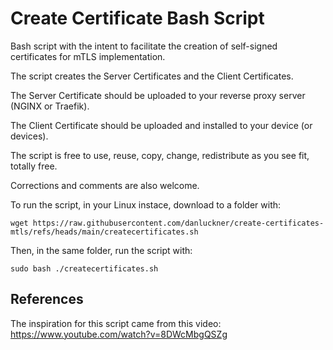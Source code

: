 # Create Certificate Bash Script

Bash script with the intent to facilitate the creation of self-signed certificates for mTLS implementation.

The script creates the Server Certificates and the Client Certificates.

The Server Certificate should be uploaded to your reverse proxy server (NGINX or Traefik).

The Client Certificate should be uploaded and installed to your device (or devices).

The script is free to use, reuse, copy, change, redistribute as you see fit, totally free.

Corrections and comments are also welcome.

To run the script, in your Linux instace, download to a folder with:

`wget https://raw.githubusercontent.com/danluckner/create-certificates-mtls/refs/heads/main/createcertificates.sh`

Then, in the same folder, run the script with:

`sudo bash ./createcertificates.sh`

## References
The inspiration for this script came from this video: https://www.youtube.com/watch?v=8DWcMbgQSZg
